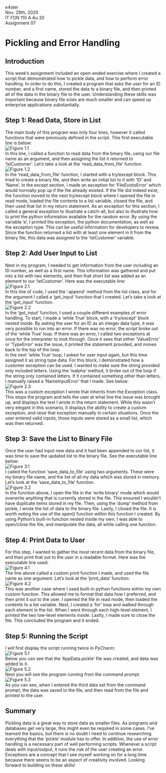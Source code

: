 e4ster   
Nov. 29th, 2020   
IT FDN 110 A Au 20   
Assignment 07   

# Pickling and Error Handling

## Introduction
This week’s assignment included an open-ended exercise where I created a script that demonstrated how to pickle data, and how to perform error handling.  In order to do this, I created a program that asks the user for an ID number, and a first name, stored the data to a binary file, and then printed all of the data in the binary file to the user.  Understanding these skills was important because binary file sizes are much smaller and can speed up enterprise applications substantially. 

## Step 1: Read Data, Store in List
The main body of this program was only four lines, however it called functions that were previously defined in the script. This first executable line is below:   
![Figure 1.1](https://github.com/e4ster/IntroToProg-Python-Mod07/blob/main/docs/figure%201.1.1.JPG "Figure 1.1")   
In this line, I called a function to read data from the binary file, using our file name as an argument, and then assigning the list it returned to ‘lstCustomer’.  Let’s take a look at the ‘read_data_from_file’ function.   
![Figure 1.2](https://github.com/e4ster/IntroToProg-Python-Mod07/blob/main/docs/figure%201.2.JPG "Figure 1.2")   
In the ‘read_data_from_file’ function, I started with a try/except block.  This tried to create a binary file, and then write an initial list to it with ‘ID’ and ‘Name’.  In the except section, I made an exception for ‘FileExistsError’ which would normally pop up if the file already existed.  If the file did indeed exist, the function moved to the next try/except block where I opened the file in read mode, loaded the file contents to a list variable, closed the file, and then used that list in my return statement.  As an exception for this section, I called a general exception to illustrate a catch-all, but also to illustrate how to print the python information available for the random error.  By using the variable ‘e’, I printed the exception, the python documentation, as well as the exception type.  This can be useful information for developers to review.  Since the function returned a list with at least one element in it from the binary file, this data was assigned to the ‘lstCustomer’ variable.   

## Step 2: Add User Input to List
Next in my program, I needed to get information from the user including an ID number, as well as a first name.  This information was gathered and put into a list with two elements, and then that short list was added as an element to our ‘lstCustomer’.  Here was the executable line:   
![Figure 2.1](https://github.com/e4ster/IntroToProg-Python-Mod07/blob/main/docs/figure%202.1.JPG "Figure 2.1")   
In this line of code, I used the ‘.append’ method from the list class, and for the argument I called a ‘get_input’ function that I created. Let’s take a look at the ‘get_input’ function.   
![Figure 2.2](https://github.com/e4ster/IntroToProg-Python-Mod07/blob/main/docs/figure%202.2.JPG "Figure 2.2")   
In the ‘get_input’ function, I used a couple different examples of error handling.  To start, I made a ‘while True’ block, with a ‘try/except’ block nested inside.  By asking the user for an ID as an integer data type, it was very possible to run into an error.  If there was no error, the script broke out of the ‘while True’ loop.  If there was an error, I called two exceptions at once for the interpreter to look through.  Once it sees that either ‘ValueError’ or ‘TypeError’ was the issue, it printed the statement provided, and moves back to the top of the loop.   
In the next ‘while True’ loop, I asked for user input again, but this time assigned it as string type data.  For this block, I demonstrated how a customer exception can be used.  I wanted to make sure the string provided only included letters.  Using the ‘isalpha’ method, it broke out of the loop if the string only contained letters.  If it contained something other than letters, I manually raised a ‘NameInputError’ that I made. See below:   
![Figure 2.3](https://github.com/e4ster/IntroToProg-Python-Mod07/blob/main/docs/figure%202.3.JPG "Figure 2.3")   
This was a custom exception I wrote that inherits from the Exception class.  This stops the program and tells the user at what line the issue was brought up, and displays the text I wrote in the return statement.  While this wasn’t very elegant in this scenario, it displays the ability to create a custom exception, and raise that exception manually in certain situations.  Once the user entered valid inputs, those inputs were stored as a small list, which was then returned.   

## Step 3: Save the List to Binary File
Once the user had input new data and it had been appended to our list, it was time to save the updated list to the binary file.  See the executable line below:   
![Figure 3.1](https://github.com/e4ster/IntroToProg-Python-Mod07/blob/main/docs/figure%203.1.JPG "Figure 3.1")   
I called the function ‘save_data_to_file’ using two arguments.  These were my binary file name, and the list of all my data which was stored in memory.  Let’s look at the ‘save_data_to_file’ function.   
![Figure 3.2](https://github.com/e4ster/IntroToProg-Python-Mod07/blob/main/docs/figure%203.2.JPG "Figure 3.2")   
In the function above, I open the file in the ‘write binary’ mode which would overwrite anything that is currently stored in the file.  This ensured I wouldn’t have duplicate items stored in my file.  Then, using the ‘dump’ method from pickle, I wrote the list of data to the binary file.  Lastly, I closed the file.  It is worth noting the use of the open() function within this function I created.  By using Python’s built-in function nested inside my own, I was able to open/close the file, and manipulate the data, all while calling one function.   

## Step 4: Print Data to User   
For this step, I wanted to gather the most recent data from the binary file, and then print that out to the user in a readable format.  Here was the executable line used:   
![Figure 4.1](https://github.com/e4ster/IntroToProg-Python-Mod07/blob/main/docs/figure%204.1.JPG "Figure 4.1")   
The line above called a custom print function I made, and used the file name as one argument.  Let’s look at the ‘print_data’ function:   
![Figure 4.2](https://github.com/e4ster/IntroToProg-Python-Mod07/blob/main/docs/figure%204.2.JPG "Figure 4.2")   
This was another case where I used built-in python functions within my own custom function.  This allowed me to format that data how I preferred, and then print it out to the user.  I opened the file in read mode, then loaded the contents to a list variable.  Next, I created a ‘for’ loop and walked through each element in the list.  When I went through each high-level element, I printed the two low-level elements inside.  Lastly, I made sure to close the file.  This concluded the program and it ended.   

## Step 5: Running the Script
I will first display the script running twice in PyCharm:   
![Figure 5.1](https://github.com/e4ster/IntroToProg-Python-Mod07/blob/main/docs/figure%205.1.JPG "Figure 5.1")   
Below you can see that the ‘AppData.pickle’ file was created, and data was added to it.   
![Figure 5.2](https://github.com/e4ster/IntroToProg-Python-Mod07/blob/main/docs/figure%205.2.JPG "Figure 5.2")   
Next you will see the program running from the command prompt.   
![Figure 5.3](https://github.com/e4ster/IntroToProg-Python-Mod07/blob/main/docs/figure%205.3.JPG "Figure 5.3")   
As you can see, when I entered the third data set from the command prompt, the data was saved to the file, and then read from the file and printed to the user.   

## Summary
Pickling data is a great way to store data as smaller files.  As programs and databases get very large, this might even be required in some cases.  I’ve learned the basics, but there is no doubt I need to continue researching everything that the ‘pickle’ module has to offer.  In addition, the use of error handling is a necessary part of well performing scripts.  Whenever a script deals with input/output, it runs the risk of the user creating an error.  Exceptions are a concept that I see myself working on for a long time because there seems to be an aspect of creativity involved.  Looking forward to building on these skills!
